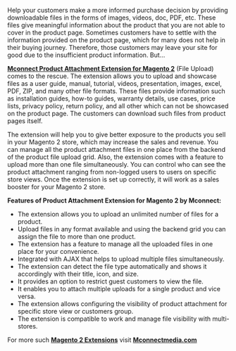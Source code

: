 <p>Help your customers make a more informed purchase decision by providing downloadable files in the forms of images, videos, doc, PDF, etc. These files give meaningful information about the product that you are not able to cover in the product page. Sometimes customers have to settle with the information provided on the product page, which for many does not help in their buying journey. Therefore, those customers may leave your site for good due to the insufficient product information. But...</p>
<p><a href="https://www.mconnectmedia.com/product-attachment-magento-2.html"><strong>Mconnect Product Attachment Extension for Magento 2</strong></a> (File Upload) comes to the rescue. The extension allows you to upload and showcase files as a user guide, manual, tutorial, videos, presentation, images, excel, PDF, ZIP, and many other file formats. These files provide information such as installation guides, how-to guides, warranty details, use cases, price lists, privacy policy, return policy, and all other which can not be showcased on the product page. The customers can download such files from product pages itself.</p>
<p>The extension will help you to give better exposure to the products you sell in your Magento 2 store, which may increase the sales and revenue. You can manage all the product attachment files in one place from the backend of the product file upload grid. Also, the extension comes with a feature to upload more than one file simultaneously. You can control who can see the product attachment ranging from non-logged users to users on specific store views. Once the extension is set up correctly, it will work as a sales booster for your Magento 2 store.</p>
<p><strong>Features of Product Attachment Extension for Magento 2 by Mconnect:</strong></p>
<ul>
<li>The extension allows you to upload an unlimited number of files for a product.</li>
<li>Upload files in any format available and using the backend grid you can assign the file to more than one product.</li>
<li>The extension has a feature to manage all the uploaded files in one place for your convenience.</li>
<li>Integrated with AJAX that helps to upload multiple files simultaneously.</li>
<li>The extension can detect the file type automatically and shows it accordingly with their title, icon, and size.</li>
<li>It provides an option to restrict guest customers to view the file.</li>
<li>It enables you to attach multiple uploads for a single product and vice versa.</li>
<li>The extension allows configuring the visibility of product attachment for specific store view or customers group.</li>
<li>The extension is compatible to work and manage file visibility with multi-stores.</li>
</ul>
<p>For more such <a href="https://www.mconnectmedia.com/magento-2-extensions"><strong>Magento 2 Extensions</strong></a> visit <a href="https://www.mconnectmedia.com"><strong>Mconnectmedia.com</strong></a></p>
